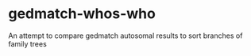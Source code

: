 # gedmatch-whos-who
An attempt to compare gedmatch autosomal results to sort branches of family trees
